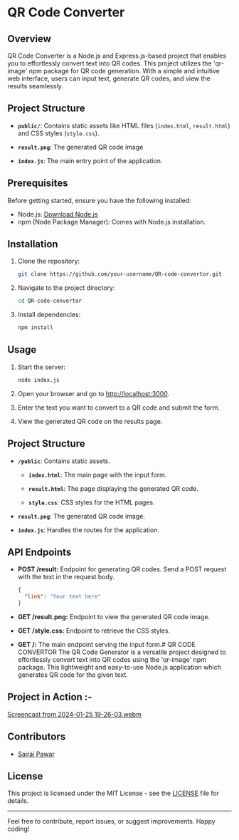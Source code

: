 # QR Code Converter

## Overview

QR Code Converter is a Node.js and Express.js-based project that enables you to effortlessly convert text into QR codes. This project utilizes the 'qr-image' npm package for QR code generation. With a simple and intuitive web interface, users can input text, generate QR codes, and view the results seamlessly.

## Project Structure

- **`public/`**: Contains static assets like HTML files (`index.html`, `result.html`) and CSS styles (`style.css`).

- **`result.png`**: The generated QR code image

- **`index.js`**: The main entry point of the application.

## Prerequisites

Before getting started, ensure you have the following installed:

- Node.js: [Download Node.js](https://nodejs.org/)
- npm (Node Package Manager): Comes with Node.js installation.

## Installation

1. Clone the repository:

   ```bash
   git clone https://github.com/your-username/QR-code-convertor.git
   ```

2. Navigate to the project directory:

   ```bash
   cd QR-code-convertor
   ```

3. Install dependencies:

   ```bash
   npm install
   ```

## Usage

1. Start the server:

   ```bash
   node index.js
   ```

2. Open your browser and go to [http://localhost:3000](http://localhost:3000).

3. Enter the text you want to convert to a QR code and submit the form.

4. View the generated QR code on the results page.

## Project Structure

- **`/public`**: Contains static assets.

  - **`index.html`**: The main page with the input form.

  - **`result.html`**: The page displaying the generated QR code.

  - **`style.css`**: CSS styles for the HTML pages.

- **`result.png`**: The generated QR code image.

- **`index.js`**: Handles the routes for the application.

## API Endpoints

- **POST /result:** Endpoint for generating QR codes. Send a POST request with the text in the request body.

  ```json
  {
    "link": "Your text here"
  }
  ```

- **GET /result.png:** Endpoint to view the generated QR code image.

- **GET /style.css:** Endpoint to retrieve the CSS styles.

- **GET /:** The main endpoint serving the input form.# QR CODE CONVERTOR
The QR Code Generator is a versatile project designed to effortlessly convert text into QR codes using the 'qr-image' npm package. This lightweight and easy-to-use Node.js application which generates QR code for the given text.


## Project in Action :-

[Screencast from 2024-01-25 19-26-03.webm](https://github.com/Sairajepawar/QR-code-convertor/assets/97350488/62c1174f-558d-4f2b-b440-cd97b6a5cd83)

## Contributors

- [Sairaj Pawar](https://github.com/Sairajepawar)

## License

This project is licensed under the MIT License - see the [LICENSE](LICENSE) file for details.

---

Feel free to contribute, report issues, or suggest improvements. Happy coding!

